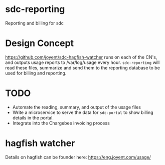 # sdc-reporting
Reporting and billing for sdc

# Design Concept
https://github.com/joyent/sdc-hagfish-watcher runs on each of the CN's, and outputs usage reports to /var/log/usage every hour.  `sdc-reporting` will read these files, summarize and send them to the reporting database to be used for billing and reporting.

# TODO
- Automate the reading, summary, and output of the usage files
- Write a microservice to serve the data for `sdc-portal` to show billing details in the portal.
- Integrate into the Chargebee invoicing process

# hagfish watcher 
Details on hagfish can be founder here: https://eng.joyent.com/usage/
